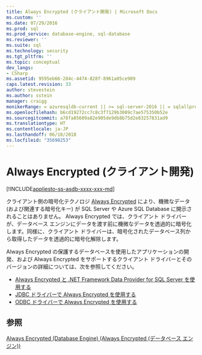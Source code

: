 ```yaml
---
title: Always Encrypted (クライアント開発) | Microsoft Docs
ms.custom: ''
ms.date: 07/29/2016
ms.prod: sql
ms.prod_service: database-engine, sql-database
ms.reviewer: ''
ms.suite: sql
ms.technology: security
ms.tgt_pltfrm: ''
ms.topic: conceptual
dev_langs:
- CSharp
ms.assetid: 9595eb66-284c-4474-828f-8961a05ce989
caps.latest.revision: 33
author: stevestein
ms.author: sstein
manager: craigg
monikerRange: = azuresqldb-current || >= sql-server-2016 || = sqlallproducts-allversions
ms.openlocfilehash: b6cd19272cc7c8c3f7129b3089c7ae575350b52e
ms.sourcegitcommit: a78fa85609a82e905de9db8b75d2e83257831ad9
ms.translationtype: HT
ms.contentlocale: ja-JP
ms.lasthandoff: 06/18/2018
ms.locfileid: "35698253"
---
```

# <a name="always-encrypted-client-development"></a>Always Encrypted (クライアント開発)
[!INCLUDE[appliesto-ss-asdb-xxxx-xxx-md](../../../includes/appliesto-ss-asdb-xxxx-xxx-md.md)]

クライアント側の暗号化テクノロジ [Always Encrypted](../../../relational-databases/security/encryption/always-encrypted-database-engine.md) により、機微なデータ (および関連する暗号化キー) が SQL Server や Azure SQL Database に開示されることはありません。   Always Encrypted では、クライアント ドライバーが、データベース エンジンにデータを渡す前に機微なデータを透過的に暗号化します。同様に、クライアント ドライバーは、暗号化されたデータベース列から取得したデータを透過的に暗号化解除します。

Always Encrypted の保護するデータベースを使用したアプリケーションの開発、および Always Encrypted をサポートするクライアント ドライバーとそのバージョンの詳細については、次を参照してください。

- [Always Encrypted と .NET Framework Data Provider for SQL Server を使用する](../../../relational-databases/security/encryption/develop-using-always-encrypted-with-net-framework-data-provider.md)
- [JDBC ドライバーで Always Encrypted を使用する](../../../connect/jdbc/using-always-encrypted-with-the-jdbc-driver.md)
- [ODBC ドライバーで Always Encrypted を使用する](../../../connect/odbc/using-always-encrypted-with-the-odbc-driver.md)



## <a name="see-also"></a>参照

[Always Encrypted (Database Engine) (Always Encrypted (データベース エンジン))](../../../relational-databases/security/encryption/always-encrypted-database-engine.md)

